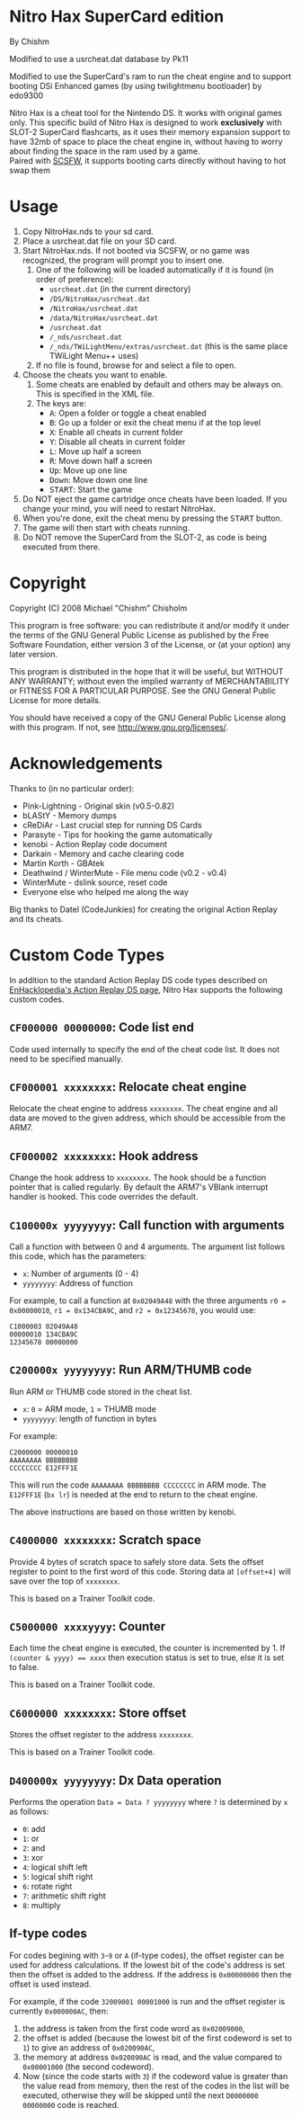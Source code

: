 Nitro Hax SuperCard edition
=========

By Chishm

Modified to use a usrcheat.dat database by Pk11

Modified to use the SuperCard's ram to run the cheat engine
and to support booting DSi Enhanced games (by using twilightmenu bootloader)
by edo9300

Nitro Hax is a cheat tool for the Nintendo DS. 
It works with original games only. This specific build of Nitro Hax is designed to work
**exclusively** with SLOT-2 SuperCard flashcarts, as it uses their memory expansion support
to have 32mb of space to place the cheat engine in, without having to worry about finding
the space in the ram used by a game.  
Paired with [SCSFW](https://github.com/edo9300/SCSFW), it supports booting carts directly
without having to hot swap them

Usage
=====

1. Copy NitroHax.nds to your sd card.
2. Place a usrcheat.dat file on your SD card.
3. Start NitroHax.nds. If not booted via SCSFW, or no game was recognized, the program will prompt you to insert one.
   1. One of the following will be loaded automatically if it is found (in order of preference):
      * `usrcheat.dat` (in the current directory)
      * `/DS/NitroHax/usrcheat.dat`
      * `/NitroHax/usrcheat.dat`
      * `/data/NitroHax/usrcheat.dat`
      * `/usrcheat.dat`
      * `/_nds/usrcheat.dat`
      * `/_nds/TWiLightMenu/extras/usrcheat.dat` (this is the same place TWiLight Menu++ uses)
   2. If no file is found, browse for and select a file to open.
4. Choose the cheats you want to enable.
   1. Some cheats are enabled by default and others may be always on. This is
   specified in the XML file.
   2. The keys are:
      * <kbd>A</kbd>: Open a folder or toggle a cheat enabled
      * <kbd>B</kbd>: Go up a folder or exit the cheat menu if at the top level
      * <kbd>X</kbd>: Enable all cheats in current folder
      * <kbd>Y</kbd>: Disable all cheats in current folder
      * <kbd>L</kbd>: Move up half a screen
      * <kbd>R</kbd>: Move down half a screen
      * <kbd>Up</kbd>: Move up one line
      * <kbd>Down</kbd>: Move down one line
      * <kbd>START</kbd>: Start the game
6. Do NOT eject the game cartridge once cheats have been loaded. If you change your mind, you will need to restart NitroHax.
8. When you're done, exit the cheat menu by pressing the <kbd>START</kbd> button.
9. The game will then start with cheats running.
10. Do NOT remove the SuperCard from the SLOT-2, as code is being executed from there.


Copyright
=========

Copyright (C) 2008  Michael "Chishm" Chisholm

This program is free software: you can redistribute it and/or modify
it under the terms of the GNU General Public License as published by
the Free Software Foundation, either version 3 of the License, or
(at your option) any later version.

This program is distributed in the hope that it will be useful,
but WITHOUT ANY WARRANTY; without even the implied warranty of
MERCHANTABILITY or FITNESS FOR A PARTICULAR PURPOSE.  See the
GNU General Public License for more details.

You should have received a copy of the GNU General Public License
along with this program.  If not, see <http://www.gnu.org/licenses/>.


Acknowledgements
================

Thanks to (in no particular order):
* Pink-Lightning - Original skin (v0.5-0.82)
* bLAStY - Memory dumps
* cReDiAr - Last crucial step for running DS Cards
* Parasyte - Tips for hooking the game automatically
* kenobi - Action Replay code document
* Darkain - Memory and cache clearing code
* Martin Korth - GBAtek
* Deathwind / WinterMute - File menu code (v0.2 - v0.4)
* WinterMute - dslink source, reset code
* Everyone else who helped me along the way

Big thanks to Datel (CodeJunkies) for creating the original Action Replay and
its cheats.


Custom Code Types
=================

In addition to the standard Action Replay DS code types described on
[EnHacklopedia's Action Replay DS page](http://doc.kodewerx.org/hacking_nds.html#arcodetypes),
Nitro Hax supports the following custom codes.

`CF000000 00000000`: Code list end
----------------------------------
Code used internally to specify the end of the cheat code list. It does not need
to be specified manually.

`CF000001 xxxxxxxx`: Relocate cheat engine
------------------------------------------
Relocate the cheat engine to address `xxxxxxxx`. The cheat engine and all data
are moved to the given address, which should be accessible from the ARM7.

`CF000002 xxxxxxxx`: Hook address
---------------------------------
Change the hook address to `xxxxxxxx`. The hook should be a function pointer
that is called regularly. By default the ARM7's VBlank interrupt handler is
hooked. This code overrides the default.

`C100000x yyyyyyyy`: Call function with arguments
-------------------------------------------------
Call a function with between 0 and 4 arguments. The argument list follows this
code, which has the parameters:
* `x`: Number of arguments (0 - 4)
* `yyyyyyyy`: Address of function

For example, to call a function at `0x02049A48` with the three arguments
`r0 = 0x00000010`, `r1 = 0x134CBA9C`, and `r2 = 0x12345678`, you would use:
```
C1000003 02049A48
00000010 134CBA9C
12345678 00000000
```

`C200000x yyyyyyyy`: Run ARM/THUMB code
---------------------------------------
Run ARM or THUMB code stored in the cheat list.
* `x`: `0` = ARM mode, `1` = THUMB mode
* `yyyyyyyy`: length of function in bytes

For example:
```
C2000000 00000010
AAAAAAAA BBBBBBBB
CCCCCCCC E12FFF1E
```
This will run the code `AAAAAAAA BBBBBBBB CCCCCCCC` in ARM mode.
The `E12FFF1E` (`bx lr`) is needed at the end to return to the cheat engine.

The above instructions are based on those written by kenobi.

`C4000000 xxxxxxxx`: Scratch space
----------------------------------
Provide 4 bytes of scratch space to safely store data. Sets the offset register
to point to the first word of this code. Storing data at `[offset+4]` will save
over the top of `xxxxxxxx`.

This is based on a Trainer Toolkit code.

`C5000000 xxxxyyyy`: Counter
----------------------------
Each time the cheat engine is executed, the counter is incremented by 1.
If `(counter & yyyy) == xxxx` then execution status is set to true, else it is
set to false.

This is based on a Trainer Toolkit code.

`C6000000 xxxxxxxx`: Store offset
---------------------------------
Stores the offset register to the address `xxxxxxxx`.

This is based on a Trainer Toolkit code.

`D400000x yyyyyyyy`: Dx Data operation
--------------------------------------
Performs the operation `Data = Data ? yyyyyyyy` where `?` is determined by `x`
as follows:
* `0`: add
* `1`: or
* `2`: and
* `3`: xor
* `4`: logical shift left
* `5`: logical shift right
* `6`: rotate right
* `7`: arithmetic shift right
* `8`: multiply

If-type codes
-------------
For codes begining with `3`-`9` or `A` (if-type codes), the offset register can
be used for address calculations. If the lowest bit of the code's address is set
then the offset is added to the address. If the address is `0x00000000` then the
offset is used instead.

For example, if the code `32009001 00001000` is run and the offset register is
currently `0x000000AC`, then:
1. the address is taken from the first code word as `0x02009000`,
2. the offset is added (because the lowest bit of the first codeword is set to
`1`) to give an address of `0x020090AC`,
3. the memory at address `0x020090AC` is read, and the value compared to
`0x00001000` (the second codeword).
4. Now (since the code starts with `3`) if the codeword value is greater than
the value read from memory, then the rest of the codes in the list will be
executed, otherwise they will be skipped until the next `D0000000 00000000` code
is reached.
